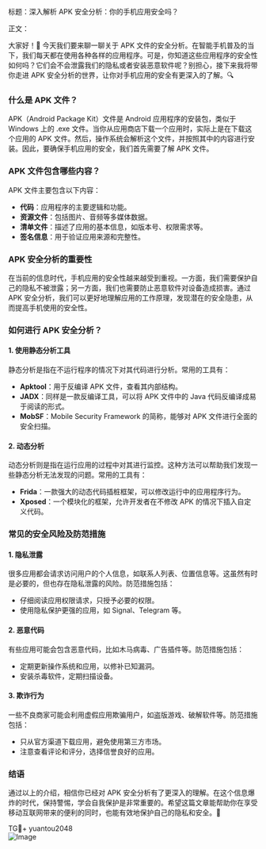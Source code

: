 标题：深入解析 APK 安全分析：你的手机应用安全吗？

正文：

大家好！👋 今天我们要来聊一聊关于 APK 文件的安全分析。在智能手机普及的当下，我们每天都在使用各种各样的应用程序。可是，你知道这些应用程序的安全性如何吗？它们会不会泄露我们的隐私或者安装恶意软件呢？别担心，接下来我将带你走进 APK 安全分析的世界，让你对手机应用的安全有更深入的了解。🔍

### 什么是 APK 文件？

APK（Android Package Kit）文件是 Android 应用程序的安装包，类似于 Windows 上的 .exe 文件。当你从应用商店下载一个应用时，实际上是在下载这个应用的 APK 文件。然后，操作系统会解析这个文件，并按照其中的内容进行安装。因此，要确保手机应用的安全，我们首先需要了解 APK 文件。

### APK 文件包含哪些内容？

APK 文件主要包含以下内容：
- **代码**：应用程序的主要逻辑和功能。
- **资源文件**：包括图片、音频等多媒体数据。
- **清单文件**：描述了应用的基本信息，如版本号、权限需求等。
- **签名信息**：用于验证应用来源和完整性。

### APK 安全分析的重要性

在当前的信息时代，手机应用的安全性越来越受到重视。一方面，我们需要保护自己的隐私不被泄露；另一方面，我们也需要防止恶意软件对设备造成损害。通过 APK 安全分析，我们可以更好地理解应用的工作原理，发现潜在的安全隐患，从而提高手机使用的安全性。

### 如何进行 APK 安全分析？

#### 1. 使用静态分析工具

静态分析是指在不运行程序的情况下对其代码进行分析。常用的工具有：
- **Apktool**：用于反编译 APK 文件，查看其内部结构。
- **JADX**：同样是一款反编译工具，可以将 APK 文件中的 Java 代码反编译成易于阅读的形式。
- **MobSF**：Mobile Security Framework 的简称，能够对 APK 文件进行全面的安全扫描。

#### 2. 动态分析

动态分析则是指在运行应用的过程中对其进行监控。这种方法可以帮助我们发现一些静态分析无法发现的问题。常用的工具有：
- **Frida**：一款强大的动态代码插桩框架，可以修改运行中的应用程序行为。
- **Xposed**：一个模块化的框架，允许开发者在不修改 APK 的情况下插入自定义代码。

### 常见的安全风险及防范措施

#### 1. 隐私泄露

很多应用都会请求访问用户的个人信息，如联系人列表、位置信息等。这虽然有时是必要的，但也存在隐私泄露的风险。防范措施包括：
- 仔细阅读应用权限请求，只授予必要的权限。
- 使用隐私保护更强的应用，如 Signal、Telegram 等。

#### 2. 恶意代码

有些应用可能会包含恶意代码，比如木马病毒、广告插件等。防范措施包括：
- 定期更新操作系统和应用，以修补已知漏洞。
- 安装杀毒软件，定期扫描设备。

#### 3. 欺诈行为

一些不良商家可能会利用虚假应用欺骗用户，如盗版游戏、破解软件等。防范措施包括：
- 只从官方渠道下载应用，避免使用第三方市场。
- 注意查看评论和评分，选择信誉良好的应用。

### 结语

通过以上的介绍，相信你已经对 APK 安全分析有了更深入的理解。在这个信息爆炸的时代，保持警惕，学会自我保护是非常重要的。希望这篇文章能帮助你在享受移动互联网带来的便利的同时，也能有效地保护自己的隐私和安全。💪

TG💪+ yuantou2048  
![Image](https://github.com/user-attachments/assets/cf57a8bb-a08e-43c1-ad82-039f33c64200)